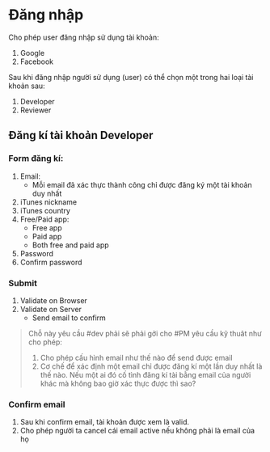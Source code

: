 # Đăng nhập

Cho phép user đăng nhập sử dụng tài khoản:

1. Google
2. Facebook

Sau khi đăng nhập người sử dụng (user) có thể chọn một trong hai loại tài khoản sau:

1. Developer
2. Reviewer

## Đăng kí tài khoản Developer

### Form đăng kí:

1. Email:
    - Mỗi email đã xác thực thành công chỉ được đăng ký một tài khoản duy nhất
2. iTunes nickname
3. iTunes country
4. Free/Paid app:
    - Free app
    - Paid app
    - Both free and paid app
5. Password
6. Confirm password

### Submit

1. Validate on Browser
2. Validate on Server
    - Send email to confirm

> Chỗ này yêu cầu #dev phải sẽ phải gởi cho #PM yêu cầu kỹ thuât như cho phép:    
> 1. Cho phép cấu hình email như thế nào để send được email     
> 2. Cơ chế để xác định một email chỉ được đăng kí một lần duy nhất là thế nào. Nếu một ai đó cố tình đăng kí tài bằng email của người khác mà không bao giờ xác thực được thì sao?

### Confirm email
1. Sau khi confirm email, tài khoản được xem là valid.
2. Cho phép người ta cancel cái email active nếu không phải là email của họ
